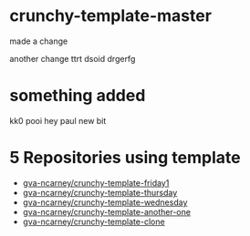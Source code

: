 # crunchy-template-master


made a change

another change
ttrt dsoid
drgerfg

# something added

kk0
pooi
hey paul
new bit


<!-- TEMPLATE_LIST_START -->
# 5 Repositories using template

* [gva-ncarney/crunchy-template-friday1](https://github.com/gva-ncarney/crunchy-template-friday1)
* [gva-ncarney/crunchy-template-thursday](https://github.com/gva-ncarney/crunchy-template-thursday)
* [gva-ncarney/crunchy-template-wednesday](https://github.com/gva-ncarney/crunchy-template-wednesday)
* [gva-ncarney/crunchy-template-another-one](https://github.com/gva-ncarney/crunchy-template-another-one)
* [gva-ncarney/crunchy-template-clone](https://github.com/gva-ncarney/crunchy-template-clone)
<!-- TEMPLATE_LIST_END -->
